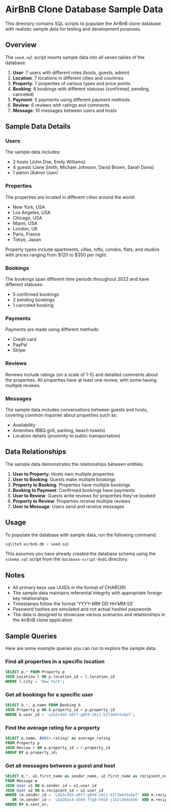 # AirBnB Clone Database Sample Data

This directory contains SQL scripts to populate the AirBnB clone database with realistic sample data for testing and development purposes.

## Overview

The `seed.sql` script inserts sample data into all seven tables of the database:

1. **User**: 7 users with different roles (hosts, guests, admin)
2. **Location**: 7 locations in different cities and countries
3. **Property**: 7 properties of various types and price points
4. **Booking**: 8 bookings with different statuses (confirmed, pending, canceled)
5. **Payment**: 5 payments using different payment methods
6. **Review**: 6 reviews with ratings and comments
7. **Message**: 10 messages between users and hosts

## Sample Data Details

### Users

The sample data includes:
- 2 hosts (John Doe, Emily Williams)
- 4 guests (Jane Smith, Michael Johnson, David Brown, Sarah Davis)
- 1 admin (Admin User)

### Properties

The properties are located in different cities around the world:
- New York, USA
- Los Angeles, USA
- Chicago, USA
- Miami, USA
- London, UK
- Paris, France
- Tokyo, Japan

Property types include apartments, villas, lofts, condos, flats, and studios with prices ranging from $120 to $350 per night.

### Bookings

The bookings span different time periods throughout 2023 and have different statuses:
- 5 confirmed bookings
- 2 pending bookings
- 1 canceled booking

### Payments

Payments are made using different methods:
- Credit card
- PayPal
- Stripe

### Reviews

Reviews include ratings (on a scale of 1-5) and detailed comments about the properties. All properties have at least one review, with some having multiple reviews.

### Messages

The sample data includes conversations between guests and hosts, covering common inquiries about properties such as:
- Availability
- Amenities (BBQ grill, parking, beach towels)
- Location details (proximity to public transportation)

## Data Relationships

The sample data demonstrates the relationships between entities:

1. **User to Property**: Hosts own multiple properties
2. **User to Booking**: Guests make multiple bookings
3. **Property to Booking**: Properties have multiple bookings
4. **Booking to Payment**: Confirmed bookings have payments
5. **User to Review**: Guests write reviews for properties they've booked
6. **Property to Review**: Properties receive multiple reviews
7. **User to Message**: Users send and receive messages

## Usage

To populate the database with sample data, run the following command:

```bash
sqlite3 airbnb.db < seed.sql
```

This assumes you have already created the database schema using the `schema.sql` script from the `database-script-0x01` directory.

## Notes

- All primary keys use UUIDs in the format of CHAR(36)
- The sample data maintains referential integrity with appropriate foreign key relationships
- Timestamps follow the format 'YYYY-MM-DD HH:MM:SS'
- Password hashes are simulated and not actual hashed passwords
- The data is designed to showcase various scenarios and relationships in the AirBnB clone application

## Sample Queries

Here are some example queries you can run to explore the sample data:

### Find all properties in a specific location
```sql
SELECT p.* FROM Property p
JOIN Location l ON p.location_id = l.location_id
WHERE l.city = 'New York';
```

### Get all bookings for a specific user
```sql
SELECT b.*, p.name FROM Booking b
JOIN Property p ON b.property_id = p.property_id
WHERE b.user_id = 'u2b3c4d5-e6f7-g8h9-i0j1-k2l3m4n5o6p7';
```

### Find the average rating for a property
```sql
SELECT p.name, AVG(r.rating) as average_rating
FROM Property p
JOIN Review r ON p.property_id = r.property_id
GROUP BY p.property_id;
```

### Get all messages between a guest and host
```sql
SELECT m.*, u1.first_name as sender_name, u2.first_name as recipient_name
FROM Message m
JOIN User u1 ON m.sender_id = u1.user_id
JOIN User u2 ON m.recipient_id = u2.user_id
WHERE (m.sender_id = 'u2b3c4d5-e6f7-g8h9-i0j1-k2l3m4n5o6p7' AND m.recipient_id = 'u1a2b3c4-d5e6-f7g8-h9i0-j1k2l3m4n5o6')
   OR (m.sender_id = 'u1a2b3c4-d5e6-f7g8-h9i0-j1k2l3m4n5o6' AND m.recipient_id = 'u2b3c4d5-e6f7-g8h9-i0j1-k2l3m4n5o6p7')
ORDER BY m.sent_at;
```
